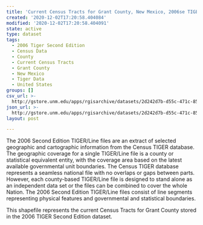 ```yaml
---
title: 'Current Census Tracts for Grant County, New Mexico, 2006se TIGER'
created: '2020-12-02T17:20:58.404084'
modified: '2020-12-02T17:20:58.404091'
state: active
type: dataset
tags:
  - 2006 Tiger Second Edition
  - Census Data
  - County
  - Current Census Tracts
  - Grant County
  - New Mexico
  - Tiger Data
  - United States
groups: []
csv_url: >-
  http://gstore.unm.edu/apps/rgisarchive/datasets/2d242d7b-d55c-471c-8599-92b1df7ea107/tgr2006se_gran_trtcu.derived.csv
json_url: >-
  http://gstore.unm.edu/apps/rgisarchive/datasets/2d242d7b-d55c-471c-8599-92b1df7ea107/tgr2006se_gran_trtcu.derived.json
layout: post

---
```

The 2006 Second Edition TIGER/Line files are an extract of selected geographic and cartographic information from the Census TIGER database.  The geographic coverage for a single TIGER/Line file is a county or statistical equivalent entity, with the coverage area based on the latest available governmental unit boundaries. The Census TIGER database represents a seamless national file with no overlaps or gaps between parts.  However, each county-based TIGER/Line file is designed to stand alone as an independent data set or the files can be combined to cover the whole Nation.  The 2006 Second Edition  TIGER/Line files consist of line segments representing physical features and governmental and statistical boundaries.  

This shapefile represents the current Census Tracts for Grant County stored in the 2006 TIGER Second Edition dataset.
